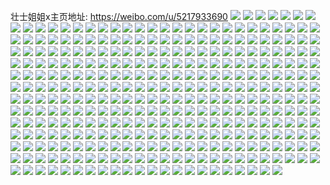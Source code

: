 壮士姐姐x主页地址: https://weibo.com/u/5217933690 
![](https://wx4.sinaimg.cn/mw2000/005H7UUOly1h9clb8px1mj322n33y1kz.jpg) 
![](https://wx4.sinaimg.cn/mw2000/005H7UUOly1h9clbddet8j32c0340b2a.jpg) 
![](https://wx4.sinaimg.cn/mw2000/005H7UUOly1h9clb9douhj328a35skjl.jpg) 
![](https://wx4.sinaimg.cn/mw2000/005H7UUOly1h9clb9ri6oj30zu1hrdw3.jpg) 
![](https://wx4.sinaimg.cn/mw2000/005H7UUOly1h9clbe7ok5j30z31rswrz.jpg) 
![](https://wx4.sinaimg.cn/mw2000/005H7UUOly1h9clb665h5j32c0340x6q.jpg) 
![](https://wx4.sinaimg.cn/mw2000/005H7UUOly1h9clbgcl21j32oh29qb2a.jpg) 
![](https://wx4.sinaimg.cn/mw2000/005H7UUOly1h9clbkrqd5j33402c0npd.jpg) 
![](https://wx4.sinaimg.cn/mw2000/005H7UUOly1h9clbixhf4j32kk1xfb29.jpg) 
![](https://wx4.sinaimg.cn/mw2000/005H7UUOly1h98zh22nybj32wz26qu0y.jpg) 
![](https://wx4.sinaimg.cn/mw2000/005H7UUOly1h98zh3nfnij3251251hdt.jpg) 
![](https://wx4.sinaimg.cn/mw2000/005H7UUOly1h98zh5p4sgj32c0340u0x.jpg) 
![](https://wx4.sinaimg.cn/mw2000/005H7UUOly1h98zh7ml95j328l2zgb2a.jpg) 
![](https://wx4.sinaimg.cn/mw2000/005H7UUOly1h98zh9e2obj32jl1wpe81.jpg) 
![](https://wx4.sinaimg.cn/mw2000/005H7UUOly1h98zhbwvlsj32c0340e83.jpg) 
![](https://wx4.sinaimg.cn/mw2000/005H7UUOly1h98zheme1hj32c0340npf.jpg) 
![](https://wx4.sinaimg.cn/mw2000/005H7UUOly1h95icmiki7j32c03407wi.jpg) 
![](https://wx4.sinaimg.cn/mw2000/005H7UUOly1h93q4b22twj32c0340b29.jpg) 
![](https://wx4.sinaimg.cn/mw2000/005H7UUOly1h93q4dcp10j334022oe81.jpg) 
![](https://wx4.sinaimg.cn/mw2000/005H7UUOly1h93q49158pj32oa37ku0x.jpg) 
![](https://wx4.sinaimg.cn/mw2000/005H7UUOly1h93q463c3sj32sg22zu0x.jpg) 
![](https://wx4.sinaimg.cn/mw2000/005H7UUOly1h91b9brxjlj330t22uhdu.jpg) 
![](https://wx4.sinaimg.cn/mw2000/005H7UUOly1h91b9ds66ej32o1201e81.jpg) 
![](https://wx4.sinaimg.cn/mw2000/005H7UUOly1h91b9i761fj32y6275x6r.jpg) 
![](https://wx4.sinaimg.cn/mw2000/005H7UUOly1h91b9mdzafj32eo37kb2c.jpg) 
![](https://wx4.sinaimg.cn/mw2000/005H7UUOly1h91b9ohgjdj33402c04qr.jpg) 
![](https://wx4.sinaimg.cn/mw2000/005H7UUOly1h8zauizk7nj32702xdnpe.jpg) 
![](https://wx4.sinaimg.cn/mw2000/005H7UUOly1h8zaui4azqj327m2y5hdu.jpg) 
![](https://wx4.sinaimg.cn/mw2000/005H7UUOly1h8zaum0v6yj322f2r8qv6.jpg) 
![](https://wx4.sinaimg.cn/mw2000/005H7UUOly1h8zauqiduij32c03401l0.jpg) 
![](https://wx4.sinaimg.cn/mw2000/005H7UUOly1h8zaus2w0fj31uj2rs7wh.jpg) 
![](https://wx4.sinaimg.cn/mw2000/005H7UUOly1h8zautsgr1j31ly37ku0x.jpg) 
![](https://wx4.sinaimg.cn/mw2000/005H7UUOly1h8zav5u0obj32c0340e84.jpg) 
![](https://wx4.sinaimg.cn/mw2000/005H7UUOly1h8sdu69y1rj31uv2sahdt.jpg) 
![](https://wx4.sinaimg.cn/mw2000/005H7UUOly1h8sdudj9vzj324c2tshdt.jpg) 
![](https://wx4.sinaimg.cn/mw2000/005H7UUOly1h8sdu84p2zj31w32u51ky.jpg) 
![](https://wx4.sinaimg.cn/mw2000/005H7UUOly1h8sducwrf9j32c0340u0x.jpg) 
![](https://wx4.sinaimg.cn/mw2000/005H7UUOly1h8sdu9jcpyj31vp2tjqv5.jpg) 
![](https://wx4.sinaimg.cn/mw2000/005H7UUOly1h8sduavfuvj32c0340hdt.jpg) 
![](https://wx4.sinaimg.cn/mw2000/005H7UUOly1h8sdubzzdcj30zu1m2gzm.jpg) 
![](https://wx4.sinaimg.cn/mw2000/005H7UUOly1h8sducco6sj30yv1ye170.jpg) 
![](https://wx4.sinaimg.cn/mw2000/005H7UUOly1h8sdu4sqjhj31ki36ckjm.jpg) 
![](https://wx4.sinaimg.cn/mw2000/005H7UUOly1h8qsb9n245j30u0190q6z.jpg) 
![](https://wx4.sinaimg.cn/mw2000/005H7UUOly1h8qsba53tdj30u01hgq8o.jpg) 
![](https://wx4.sinaimg.cn/mw2000/005H7UUOly1h8qsbay5cwj30u0190tcp.jpg) 
![](https://wx4.sinaimg.cn/mw2000/005H7UUOly1h8qsb93gutj30u0190tha.jpg) 
![](https://wx4.sinaimg.cn/mw2000/005H7UUOly1h8os6br58bj32cn1kd7wh.jpg) 
![](https://wx4.sinaimg.cn/mw2000/005H7UUOly1h8os61go13j30nw0zuk07.jpg) 
![](https://wx4.sinaimg.cn/mw2000/005H7UUOly1h8os60yvsuj32c0340u0y.jpg) 
![](https://wx4.sinaimg.cn/mw2000/005H7UUOly1h8os6674p4j32c0340b2a.jpg) 
![](https://wx4.sinaimg.cn/mw2000/005H7UUOly1h8os9dg57oj30zu25ob29.jpg) 
![](https://wx4.sinaimg.cn/mw2000/005H7UUOly1h8os64bdapj31aj1xsqv5.jpg) 
![](https://wx4.sinaimg.cn/mw2000/005H7UUOly1h8os69ysd1j32vq25se82.jpg) 
![](https://wx4.sinaimg.cn/mw2000/005H7UUOly1h8os6cie3xj32fs1omkjl.jpg) 
![](https://wx4.sinaimg.cn/mw2000/005H7UUOly1h8os6ec53ij32ta23znpd.jpg) 
![](https://wx4.sinaimg.cn/mw2000/005H7UUOly1h8os635qf7j31sc2dsav0.jpg) 
![](https://wx4.sinaimg.cn/mw2000/005H7UUOly1h8os6f70i5j32a11lfb29.jpg) 
![](https://wx4.sinaimg.cn/mw2000/005H7UUOly1h8k1p37ccmj30zu1r9h1p.jpg) 
![](https://wx4.sinaimg.cn/mw2000/005H7UUOly1h8k1p96nw8j32c0340kjm.jpg) 
![](https://wx4.sinaimg.cn/mw2000/005H7UUOly1h8k1p3ih8mj30yy1alnci.jpg) 
![](https://wx4.sinaimg.cn/mw2000/005H7UUOly1h8k1p2omgwj32903004qq.jpg) 
![](https://wx4.sinaimg.cn/mw2000/005H7UUOly1h8k1pegf87j32c03404qr.jpg) 
![](https://wx4.sinaimg.cn/mw2000/005H7UUOly1h8k1pvj5f3j32482tnhdt.jpg) 
![](https://wx4.sinaimg.cn/mw2000/005H7UUOly1h8k1pitdnnj32ql21ykjm.jpg) 
![](https://wx4.sinaimg.cn/mw2000/005H7UUOly1h8k1pgex73j31sg2kuqv5.jpg) 
![](https://wx4.sinaimg.cn/mw2000/005H7UUOly1h8k1pkpvg6j32d91rx4qp.jpg) 
![](https://wx4.sinaimg.cn/mw2000/005H7UUOly1h8k1pnqlijj31pa1pa1kx.jpg) 
![](https://wx4.sinaimg.cn/mw2000/005H7UUOly1h8k1pt3o65j32dn36ckjp.jpg) 
![](https://wx4.sinaimg.cn/mw2000/005H7UUOly1h8k1pyi0kpj32c03404qr.jpg) 
![](https://wx4.sinaimg.cn/mw2000/005H7UUOly1h8k1q09qu3j30zu0jidmw.jpg) 
![](https://wx4.sinaimg.cn/mw2000/005H7UUOly1h8clhdhhknj30sm1evwpc.jpg) 
![](https://wx4.sinaimg.cn/mw2000/005H7UUOly1h8clhet5u9j30u21hfak7.jpg) 
![](https://wx4.sinaimg.cn/mw2000/005H7UUOly1h8clhc1h2vj30yh1djdoq.jpg) 
![](https://wx4.sinaimg.cn/mw2000/005H7UUOly1h8clhfr6m6j31xv2l57wh.jpg) 
![](https://wx4.sinaimg.cn/mw2000/005H7UUOly1h8clhb88k6j31sa17bx6j.jpg) 
![](https://wx4.sinaimg.cn/mw2000/005H7UUOly1h8clhlzsymj31vx36cx6q.jpg) 
![](https://wx4.sinaimg.cn/mw2000/005H7UUOly1h83zo0mxvrj32c0340u0x.jpg) 
![](https://wx4.sinaimg.cn/mw2000/005H7UUOly1h83zo3u583j32c0340e83.jpg) 
![](https://wx4.sinaimg.cn/mw2000/005H7UUOly1h83zobkci9j32c03401kz.jpg) 
![](https://wx4.sinaimg.cn/mw2000/005H7UUOly1h83zouaddmj32c03401ky.jpg) 
![](https://wx4.sinaimg.cn/mw2000/005H7UUOly1h83zoijmfxj32802yo1kx.jpg) 
![](https://wx4.sinaimg.cn/mw2000/005H7UUOly1h83zoxrhs9j32c0340qv7.jpg) 
![](https://wx4.sinaimg.cn/mw2000/005H7UUOly1h83znxr3ctj31sc2dshdu.jpg) 
![](https://wx4.sinaimg.cn/mw2000/005H7UUOly1h83zolbqsmj32c03401kz.jpg) 
![](https://wx4.sinaimg.cn/mw2000/005H7UUOly1h83zomgfnaj31nr27oe82.jpg) 
![](https://wx4.sinaimg.cn/mw2000/005H7UUOly1h83zohnsqlj32c03401ky.jpg) 
![](https://wx4.sinaimg.cn/mw2000/005H7UUOly1h83zoz3ciaj31hp1zl1kx.jpg) 
![](https://wx4.sinaimg.cn/mw2000/005H7UUOly1h83zo6gw1ej32c0340hdu.jpg) 
![](https://wx4.sinaimg.cn/mw2000/005H7UUOly1h83zor376uj32c0340e84.jpg) 
![](https://wx4.sinaimg.cn/mw2000/005H7UUOly1h83zofjc4dj32c0340x6r.jpg) 
![](https://wx4.sinaimg.cn/mw2000/005H7UUOly1h7vy3jcztgj322o340qv5.jpg) 
![](https://wx4.sinaimg.cn/mw2000/005H7UUOly1h7vy3kzwrsj31sc2dse81.jpg) 
![](https://wx4.sinaimg.cn/mw2000/005H7UUOly1h7vy3q32lkj321t2qfkjl.jpg) 
![](https://wx4.sinaimg.cn/mw2000/005H7UUOly1h7vy3v3m2nj327l27le82.jpg) 
![](https://wx4.sinaimg.cn/mw2000/005H7UUOly1h7vy3vsnd4j31zr1zrhdt.jpg) 
![](https://wx4.sinaimg.cn/mw2000/005H7UUOly1h7vy3oe8ngj32402tcqv6.jpg) 
![](https://wx4.sinaimg.cn/mw2000/005H7UUOly1h7vy3y8b1uj31id29kqv5.jpg) 
![](https://wx4.sinaimg.cn/mw2000/005H7UUOly1h7vy424sajj33402c0qv7.jpg) 
![](https://wx4.sinaimg.cn/mw2000/005H7UUOly1h7vy3x0lbbj32502uoe81.jpg) 
![](https://wx4.sinaimg.cn/mw2000/005H7UUOly1h7svwqgrc2j30u0140gs2.jpg) 
![](https://wx4.sinaimg.cn/mw2000/005H7UUOly1h7svwr0yqjj30u0140qbm.jpg) 
![](https://wx4.sinaimg.cn/mw2000/005H7UUOly1h7svws9m2xj30u00u0tef.jpg) 
![](https://wx4.sinaimg.cn/mw2000/005H7UUOly1h7svwssgvaj30u00u0jyr.jpg) 
![](https://wx4.sinaimg.cn/mw2000/005H7UUOly1h7svwrm9czj30u0140agz.jpg) 
![](https://wx4.sinaimg.cn/mw2000/005H7UUOly1h7svwu01vcj30u0140k0l.jpg) 
![](https://wx4.sinaimg.cn/mw2000/005H7UUOly1h7svwt6pmuj30u00u0n2n.jpg) 
![](https://wx4.sinaimg.cn/mw2000/005H7UUOly1h7mnzaf1ovj30zu1nq17y.jpg) 
![](https://wx4.sinaimg.cn/mw2000/005H7UUOly1h7mnzbxwjfj31kw2dcnpd.jpg) 
![](https://wx4.sinaimg.cn/mw2000/005H7UUOly1h7mnzbbc19j30zu1nq1d9.jpg) 
![](https://wx4.sinaimg.cn/mw2000/005H7UUOly1h7mnze2bxgj31kw2dcnpd.jpg) 
![](https://wx4.sinaimg.cn/mw2000/005H7UUOly1h7mnzcjmkbj318m1uyb27.jpg) 
![](https://wx4.sinaimg.cn/mw2000/005H7UUOly1h7mnzdf7l7j31kx2ddx6p.jpg) 
![](https://wx4.sinaimg.cn/mw2000/005H7UUOly1h7mnzffz9uj31xk2wckjl.jpg) 
![](https://wx4.sinaimg.cn/mw2000/005H7UUOly1h7mnzh8cu2j322n33yu0x.jpg) 
![](https://wx4.sinaimg.cn/mw2000/005H7UUOly1h7mnzk5nozj31su2p8hdv.jpg) 
![](https://wx4.sinaimg.cn/mw2000/005H7UUOly1h7mnzl1e6jj31kw2dcb29.jpg) 
![](https://wx4.sinaimg.cn/mw2000/005H7UUOly1h7mnzlo957j31kx2dde81.jpg) 
![](https://wx4.sinaimg.cn/mw2000/005H7UUOly1h7mnzmfurfj322n33ye81.jpg) 
![](https://wx4.sinaimg.cn/mw2000/005H7UUOly1h7mnzpxwfhj30zu25o7wi.jpg) 
![](https://wx4.sinaimg.cn/mw2000/005H7UUOly1h7kafmk0jnj32142pi7wi.jpg) 
![](https://wx4.sinaimg.cn/mw2000/005H7UUOly1h7kafxgnpzj31l52dqb29.jpg) 
![](https://wx4.sinaimg.cn/mw2000/005H7UUOly1h7kag2whfsj336c36ce83.jpg) 
![](https://wx4.sinaimg.cn/mw2000/005H7UUOly1h7kafxvh78j30y61mxqig.jpg) 
![](https://wx4.sinaimg.cn/mw2000/005H7UUOly1h7kafnipfej326d2whhdt.jpg) 
![](https://wx4.sinaimg.cn/mw2000/005H7UUOly1h7kag46yg2j31yc2ls1ky.jpg) 
![](https://wx4.sinaimg.cn/mw2000/005H7UUOly1h7kafw33gbj316o1kwqqo.jpg) 
![](https://wx4.sinaimg.cn/mw2000/005H7UUOly1h7kag4pq7vj315o2ibqmq.jpg) 
![](https://wx4.sinaimg.cn/mw2000/005H7UUOly1h7kafurceqj336c2dphdw.jpg) 
![](https://wx4.sinaimg.cn/mw2000/005H7UUOly1h7kafvoxxpj315o2etb29.jpg) 
![](https://wx4.sinaimg.cn/mw2000/005H7UUOly1h7kafrpbj7j31vr2ice81.jpg) 
![](https://wx4.sinaimg.cn/mw2000/005H7UUOly1h7kafslkv0j325m2vh7wi.jpg) 
![](https://wx4.sinaimg.cn/mw2000/005H7UUOly1h7kaftbqyxj325o25onpd.jpg) 
![](https://wx4.sinaimg.cn/mw2000/005H7UUOly1h79tx6jjrej30u01400vk.jpg) 
![](https://wx4.sinaimg.cn/mw2000/005H7UUOly1h79tx63nhsj30u0140aia.jpg) 
![](https://wx4.sinaimg.cn/mw2000/005H7UUOly1h79tx6sejjj30u0190q5a.jpg) 
![](https://wx4.sinaimg.cn/mw2000/005H7UUOly1h79tx77xckj30u00u0adt.jpg) 
![](https://wx4.sinaimg.cn/mw2000/005H7UUOly1h79tx7ylulj30u011jdjn.jpg) 
![](https://wx4.sinaimg.cn/mw2000/005H7UUOly1h79tx91wk1j30u01400xk.jpg) 
![](https://wx4.sinaimg.cn/mw2000/005H7UUOly1h79tx8s2n5j30u0140n2i.jpg) 
![](https://wx4.sinaimg.cn/mw2000/005H7UUOly1h79tx9xs6lj31400u0n5r.jpg) 
![](https://wx4.sinaimg.cn/mw2000/005H7UUOly1h79txadpp5j30u01400vv.jpg) 
![](https://wx4.sinaimg.cn/mw2000/005H7UUOly1h78eg3n0k9j30oe10mgsl.jpg) 
![](https://wx4.sinaimg.cn/mw2000/005H7UUOly1h78eg5znmgj30u019045p.jpg) 
![](https://wx4.sinaimg.cn/mw2000/005H7UUOly1h78eg9t0d1j31900u07f2.jpg) 
![](https://wx4.sinaimg.cn/mw2000/005H7UUOly1h78egchdydj31400u0q6k.jpg) 
![](https://wx4.sinaimg.cn/mw2000/005H7UUOly1h78eghknnnj31900u0ak6.jpg) 
![](https://wx4.sinaimg.cn/mw2000/005H7UUOly1h78eg14muoj30u0190qbp.jpg) 
![](https://wx4.sinaimg.cn/mw2000/005H7UUOly1h78egkjst1j31900u047n.jpg) 
![](https://wx4.sinaimg.cn/mw2000/005H7UUOly1h78egnx3huj31900u0ti2.jpg) 
![](https://wx4.sinaimg.cn/mw2000/005H7UUOly1h78egrp6j9j31900u049p.jpg) 
![](https://wx4.sinaimg.cn/mw2000/005H7UUOly1h78egvx0x9j31910u0agm.jpg) 
![](https://wx4.sinaimg.cn/mw2000/005H7UUOly1h78eh0zm75j30u01914ab.jpg) 
![](https://wx4.sinaimg.cn/mw2000/005H7UUOly1h78eh5k4ogj31900u0dl2.jpg) 
![](https://wx4.sinaimg.cn/mw2000/005H7UUOly1h6xqszqnpuj30u014141i.jpg) 
![](https://wx4.sinaimg.cn/mw2000/005H7UUOly1h6xqw59isaj30u0149n0j.jpg) 
![](https://wx4.sinaimg.cn/mw2000/005H7UUOly1h6xqt06oloj30u014rtc8.jpg) 
![](https://wx4.sinaimg.cn/mw2000/005H7UUOly1h6xqszy37ej30u01400u2.jpg) 
![](https://wx4.sinaimg.cn/mw2000/005H7UUOly1h6xqt27yluj30u0140acx.jpg) 
![](https://wx4.sinaimg.cn/mw2000/005H7UUOly1h6xquj0bnaj30u0140an1.jpg) 
![](https://wx4.sinaimg.cn/mw2000/005H7UUOly1h6xqt1s3clj30u0141wj1.jpg) 
![](https://wx4.sinaimg.cn/mw2000/005H7UUOly1h6xqt0i83bj31400u0wnz.jpg) 
![](https://wx4.sinaimg.cn/mw2000/005H7UUOly1h6w0lo00lzj30tu13ldid.jpg) 
![](https://wx4.sinaimg.cn/mw2000/005H7UUOly1h6w0la9gqgj32c034lb2b.jpg) 
![](https://wx4.sinaimg.cn/mw2000/005H7UUOly1h6w0lvl9abj32c0359b29.jpg) 
![](https://wx4.sinaimg.cn/mw2000/005H7UUOly1h6w0l4j90wj31l72dsb2a.jpg) 
![](https://wx4.sinaimg.cn/mw2000/005H7UUOly1h6w0lfrez8j32c0340k2u.jpg) 
![](https://wx4.sinaimg.cn/mw2000/005H7UUOly1h6w0lj5fxjj31gx27dnpd.jpg) 
![](https://wx4.sinaimg.cn/mw2000/005H7UUOly1h6w0ln2fl1j328y2zyx6p.jpg) 
![](https://wx4.sinaimg.cn/mw2000/005H7UUOly1h6w0bj789tj31400u0dm7.jpg) 
![](https://wx4.sinaimg.cn/mw2000/005H7UUOly1h6w0bjxbwmj30u014011d.jpg) 
![](https://wx4.sinaimg.cn/mw2000/005H7UUOly1h6w0bjk7saj30u0140q9l.jpg) 
![](https://wx4.sinaimg.cn/mw2000/005H7UUOly1h6w0blw4g8j30np0zkjvd.jpg) 
![](https://wx4.sinaimg.cn/mw2000/005H7UUOly1h6w0bpeq7bj30nh1057as.jpg) 
![](https://wx4.sinaimg.cn/mw2000/005H7UUOly1h6w0bn6n61j30u01907ea.jpg) 
![](https://wx4.sinaimg.cn/mw2000/005H7UUOly1h6w0bocppjj31400u0417.jpg) 
![](https://wx4.sinaimg.cn/mw2000/005H7UUOly1h6w0bm5m3jj30u0140djs.jpg) 
![](https://wx4.sinaimg.cn/mw2000/005H7UUOly1h6w0bnkz96j30u0140gro.jpg) 
![](https://wx4.sinaimg.cn/mw2000/005H7UUOly1h6w0bnukx0j30u0140wk2.jpg) 
![](https://wx4.sinaimg.cn/mw2000/005H7UUOly1h6w0bo5rzoj30u0140qa5.jpg) 
![](https://wx4.sinaimg.cn/mw2000/005H7UUOly1h6w0boya9tj30u0140jvu.jpg) 
![](https://wx4.sinaimg.cn/mw2000/005H7UUOly1h6w0bllcv1j31400u045c.jpg) 
![](https://wx4.sinaimg.cn/mw2000/005H7UUOly1h6w0bip634j30u014010k.jpg) 
![](https://wx4.sinaimg.cn/mw2000/005H7UUOly1h6tk7piangj30u014bn8f.jpg) 
![](https://wx4.sinaimg.cn/mw2000/005H7UUOly1h6tk7q7kmsj30u019t14v.jpg) 
![](https://wx4.sinaimg.cn/mw2000/005H7UUOly1h6tk7puh3fj30u0140n0s.jpg) 
![](https://wx4.sinaimg.cn/mw2000/005H7UUOly1h6tk7qwavcj30u0140wnm.jpg) 
![](https://wx4.sinaimg.cn/mw2000/005H7UUOly1h6tk7r8ks8j30u0190142.jpg) 
![](https://wx4.sinaimg.cn/mw2000/005H7UUOly1h6tk7p5nt5j30u0191gqr.jpg) 
![](https://wx4.sinaimg.cn/mw2000/005H7UUOly1h6tk7ro729j30u0140dpw.jpg) 
![](https://wx4.sinaimg.cn/mw2000/005H7UUOly1h6tk7rxubsj30u0140tfo.jpg) 
![](https://wx4.sinaimg.cn/mw2000/005H7UUOly1h6tk7scwvlj30u0141480.jpg) 
![](https://wx4.sinaimg.cn/mw2000/005H7UUOly1h6tk7qkda8j30u0140thn.jpg) 
![](https://wx4.sinaimg.cn/mw2000/005H7UUOly1h6tk7sov00j30u011izo7.jpg) 
![](https://wx4.sinaimg.cn/mw2000/005H7UUOly1h6tk7sytbij30u0140qce.jpg) 
![](https://wx4.sinaimg.cn/mw2000/005H7UUOly1h6tk7tbrmwj30u014076g.jpg) 
![](https://wx4.sinaimg.cn/mw2000/005H7UUOly1h6m5j2hui7j30u014040p.jpg) 
![](https://wx4.sinaimg.cn/mw2000/005H7UUOly1h6m5j2yg22j30u0140dja.jpg) 
![](https://wx4.sinaimg.cn/mw2000/005H7UUOly1h6m5j3d67nj30u0140q63.jpg) 
![](https://wx4.sinaimg.cn/mw2000/005H7UUOly1h6m5j3v5edj30u0141dno.jpg) 
![](https://wx4.sinaimg.cn/mw2000/005H7UUOly1h6m5j4hr9kj30u01417cg.jpg) 
![](https://wx4.sinaimg.cn/mw2000/005H7UUOly1h6m5j1kno0j30u01400x0.jpg) 
![](https://wx4.sinaimg.cn/mw2000/005H7UUOly1h6m5j4y9f4j30u0140goq.jpg) 
![](https://wx4.sinaimg.cn/mw2000/005H7UUOly1h6m5j5jqf3j30u014049c.jpg) 
![](https://wx4.sinaimg.cn/mw2000/005H7UUOly1h6m5j5ztnwj30u0140dim.jpg) 
![](https://wx4.sinaimg.cn/mw2000/005H7UUOly1h6m5j6gtidj30u0191aft.jpg) 
![](https://wx4.sinaimg.cn/mw2000/005H7UUOly1h6m5j85g8wj30u0140dl3.jpg) 
![](https://wx4.sinaimg.cn/mw2000/005H7UUOly1h6m5j7tniyj30u0140dj5.jpg) 
![](https://wx4.sinaimg.cn/mw2000/005H7UUOly1h6m5j8l22oj30u0140dl2.jpg) 
![](https://wx4.sinaimg.cn/mw2000/005H7UUOly1h6m5j8wd6dj30u0149n2p.jpg) 
![](https://wx4.sinaimg.cn/mw2000/005H7UUOly1h6m5j99c1cj30zk0npwhp.jpg) 
![](https://wx4.sinaimg.cn/mw2000/005H7UUOly1h6m5j9n3eqj30n014wwgf.jpg) 
![](https://wx4.sinaimg.cn/mw2000/005H7UUOly1h6m5j9yzx2j30u01900tn.jpg) 
![](https://wx4.sinaimg.cn/mw2000/005H7UUOly1h6m5jafkosj30u0140tg5.jpg) 
![](https://wx4.sinaimg.cn/mw2000/005H7UUOly1h5a21278l9j31400u048k.jpg) 
![](https://wx4.sinaimg.cn/mw2000/005H7UUOly1h5a212w31pj31400u048k.jpg) 
![](https://wx4.sinaimg.cn/mw2000/005H7UUOly1h5a215xt1lj30u0140dqj.jpg) 
![](https://wx4.sinaimg.cn/mw2000/005H7UUOly1h5a216vvhkj30u0140tiu.jpg) 
![](https://wx4.sinaimg.cn/mw2000/005H7UUOly1h5a21798hlj31410u0wng.jpg) 
![](https://wx4.sinaimg.cn/mw2000/005H7UUOly1h5a210y9faj31900u0gv0.jpg) 
![](https://wx4.sinaimg.cn/mw2000/005H7UUOly1h5a217p7lgj30u0141480.jpg) 
![](https://wx4.sinaimg.cn/mw2000/005H7UUOly1h5a2184x33j31400u047q.jpg) 
![](https://wx4.sinaimg.cn/mw2000/005H7UUOly1h5a218ezwzj31870oudjj.jpg) 
![](https://wx4.sinaimg.cn/mw2000/005H7UUOly1h5a1wtgirjj30u0190gp5.jpg) 
![](https://wx4.sinaimg.cn/mw2000/005H7UUOly1h5a1wtzbpfj30u01a87b5.jpg) 
![](https://wx4.sinaimg.cn/mw2000/005H7UUOly1h5a1wzd3u3j31900u0gst.jpg) 
![](https://wx4.sinaimg.cn/mw2000/005H7UUOly1h5a1wvl0o1j30mv12ngp5.jpg) 
![](https://wx4.sinaimg.cn/mw2000/005H7UUOly1h5a1wv4zvnj30n011f42e.jpg) 
![](https://wx4.sinaimg.cn/mw2000/005H7UUOly1h5a1wwd6u5j30jn0tgmzh.jpg) 
![](https://wx4.sinaimg.cn/mw2000/005H7UUOly1h5a1wvywsyj30l60y1ad2.jpg) 
![](https://wx4.sinaimg.cn/mw2000/005H7UUOly1h5a1wunh3rj31900u07a3.jpg) 
![](https://wx4.sinaimg.cn/mw2000/005H7UUOly1h5a1wwqfhsj31910u0n1k.jpg) 
![](https://wx4.sinaimg.cn/mw2000/005H7UUOly1h5a1wyu5rej30lu0vdtc7.jpg) 
![](https://wx4.sinaimg.cn/mw2000/005H7UUOly1h534jql6zmj30u01407bf.jpg) 
![](https://wx4.sinaimg.cn/mw2000/005H7UUOly1h534jr2v5lj30u0140n47.jpg) 
![](https://wx4.sinaimg.cn/mw2000/005H7UUOly1h534jrd6oij30u01407ag.jpg) 
![](https://wx4.sinaimg.cn/mw2000/005H7UUOly1h534jrmwzbj30np0zk43g.jpg) 
![](https://wx4.sinaimg.cn/mw2000/005H7UUOly1h534jtdk4oj30n00yigsa.jpg) 
![](https://wx4.sinaimg.cn/mw2000/005H7UUOly1h534jtxr3jj31400u048b.jpg) 
![](https://wx4.sinaimg.cn/mw2000/005H7UUOly1h534jsojeyj30mm0xydkd.jpg) 
![](https://wx4.sinaimg.cn/mw2000/005H7UUOly1h534jt2p00j30n30ynaer.jpg) 
![](https://wx4.sinaimg.cn/mw2000/005H7UUOly1h534jwgg64j30u0140wli.jpg) 
![](https://wx4.sinaimg.cn/mw2000/005H7UUOly1h534js3fl0j30np0zkjw2.jpg) 
![](https://wx4.sinaimg.cn/mw2000/005H7UUOly1h534jvusbpj30u0140tjg.jpg) 
![](https://wx4.sinaimg.cn/mw2000/005H7UUOly1h534juyhgvj30u0140aij.jpg) 
![](https://wx4.sinaimg.cn/mw2000/005H7UUOly1h534jvbthnj30u014047w.jpg) 
![](https://wx4.sinaimg.cn/mw2000/005H7UUOly1h534jw5pzjj30u0140k07.jpg) 
![](https://wx4.sinaimg.cn/mw2000/005H7UUOly1h4yfptu2a2j30u0140jz8.jpg) 
![](https://wx4.sinaimg.cn/mw2000/005H7UUOly1h4yfpw6irsj30u02i5wuf.jpg) 
![](https://wx4.sinaimg.cn/mw2000/005H7UUOly1h4yfpyo24sj30u014048t.jpg) 
![](https://wx4.sinaimg.cn/mw2000/005H7UUOly1h4pwcxlnrej30u01hen5f.jpg) 
![](https://wx4.sinaimg.cn/mw2000/005H7UUOly1h4pwcyix4nj30u0140k4r.jpg) 
![](https://wx4.sinaimg.cn/mw2000/005H7UUOly1h4pwd5or85j30u012ytdc.jpg) 
![](https://wx4.sinaimg.cn/mw2000/005H7UUOly1h4pwd69hqnj30u0140dn3.jpg) 
![](https://wx4.sinaimg.cn/mw2000/005H7UUOly1h4pwcysj6zj30u01o07d0.jpg) 
![](https://wx4.sinaimg.cn/mw2000/005H7UUOly1h4pwcwv1baj31400u0q7n.jpg) 
![](https://wx4.sinaimg.cn/mw2000/005H7UUOly1h4pwcz51xij31400u0agx.jpg) 
![](https://wx4.sinaimg.cn/mw2000/005H7UUOly1h4pwczidizj31u80u0wlz.jpg) 
![](https://wx4.sinaimg.cn/mw2000/005H7UUOly1h4pwd0hp7dj31400u010k.jpg) 
![](https://wx4.sinaimg.cn/mw2000/005H7UUOly1h4pwdywwerj30my14iwgx.jpg) 
![](https://wx4.sinaimg.cn/mw2000/005H7UUOly1h4pwdygo34j30n014w768.jpg) 
![](https://wx4.sinaimg.cn/mw2000/005H7UUOly1h4pihf8u1uj30u02pinib.jpg) 
![](https://wx4.sinaimg.cn/mw2000/005H7UUOly1h4pihe5elcj31400u012i.jpg) 
![](https://wx4.sinaimg.cn/mw2000/005H7UUOly1h4pihgpcdnj31400u0dor.jpg) 
![](https://wx4.sinaimg.cn/mw2000/005H7UUOly1h4pihhee5hj30u01qj7iu.jpg) 
![](https://wx4.sinaimg.cn/mw2000/005H7UUOly1h4pihes4pcj30u01407d5.jpg) 
![](https://wx4.sinaimg.cn/mw2000/005H7UUOly1h4pihjgovkj30u0191gxe.jpg) 
![](https://wx4.sinaimg.cn/mw2000/005H7UUOly1h4pihg4ixfj31hc0u0ws6.jpg) 
![](https://wx4.sinaimg.cn/mw2000/005H7UUOly1h4pik6iebxj31400u0k17.jpg) 
![](https://wx4.sinaimg.cn/mw2000/005H7UUOly1h4k3jdx1wkj32c03401ky.jpg) 
![](https://wx4.sinaimg.cn/mw2000/005H7UUOly1h4k3jeq4smj32c0340e4c.jpg) 
![](https://wx4.sinaimg.cn/mw2000/005H7UUOly1h4k3jbkyurj30qo0zktd0.jpg) 
![](https://wx4.sinaimg.cn/mw2000/005H7UUOly1h4k3jcdb1nj33402c0x6p.jpg) 
![](https://wx4.sinaimg.cn/mw2000/005H7UUOly1h4ftr1t74nj30n00yiq6b.jpg) 
![](https://wx4.sinaimg.cn/mw2000/005H7UUOly1h4ftr1iqarj30ls0wotbq.jpg) 
![](https://wx4.sinaimg.cn/mw2000/005H7UUOly1h4ftr23l4jj30is0s6ju1.jpg) 
![](https://wx4.sinaimg.cn/mw2000/005H7UUOly1h4ftr0mlx8j30u01o14dx.jpg) 
![](https://wx4.sinaimg.cn/mw2000/005H7UUOly1h4ftr2qhy8j30u03nt1kx.jpg) 
![](https://wx4.sinaimg.cn/mw2000/005H7UUOly1h4ftr36e2qj30u01407cd.jpg) 
![](https://wx4.sinaimg.cn/mw2000/005H7UUOly1h4ftr3qhkmj30d90jwq4l.jpg) 
![](https://wx4.sinaimg.cn/mw2000/005H7UUOly1h4ftr3y4auj30u00u0jvm.jpg) 
![](https://wx4.sinaimg.cn/mw2000/005H7UUOly1h4ftr48mdpj30u0140n4w.jpg) 
![](https://wx4.sinaimg.cn/mw2000/005H7UUOly1h4ftr4r5pgj30u0190n6e.jpg) 
![](https://wx4.sinaimg.cn/mw2000/005H7UUOly1h4ftr54c9xj30u0191dl9.jpg) 
![](https://wx4.sinaimg.cn/mw2000/005H7UUOly1h4ftr5gp1vj30u01qj4a1.jpg) 
![](https://wx4.sinaimg.cn/mw2000/005H7UUOly1h4ftr5sk8vj30no0zjwj0.jpg) 
![](https://wx4.sinaimg.cn/mw2000/005H7UUOly1h4ftr64el4j30u01kwna0.jpg) 
![](https://wx4.sinaimg.cn/mw2000/005H7UUOly1h4ftr6e3h7j30u00u0q91.jpg) 
![](https://wx4.sinaimg.cn/mw2000/005H7UUOly1h498o63v0uj30u0140dnq.jpg) 
![](https://wx4.sinaimg.cn/mw2000/005H7UUOly1h498o6ednnj31400u0dld.jpg) 
![](https://wx4.sinaimg.cn/mw2000/005H7UUOly1h498o6nn1fj30n0159n1d.jpg) 
![](https://wx4.sinaimg.cn/mw2000/005H7UUOly1h498oa05j9j30mx14r42l.jpg) 
![](https://wx4.sinaimg.cn/mw2000/005H7UUOly1h498oamyltj30l411jgpr.jpg) 
![](https://wx4.sinaimg.cn/mw2000/005H7UUOly1h498ob2upcj30n014wtcx.jpg) 
![](https://wx4.sinaimg.cn/mw2000/005H7UUOly1h498oblrmwj30u0140468.jpg) 
![](https://wx4.sinaimg.cn/mw2000/005H7UUOly1h498oc1nwqj30u0190443.jpg) 
![](https://wx4.sinaimg.cn/mw2000/005H7UUOly1h498ocr7daj30u0140q7f.jpg) 
![](https://wx4.sinaimg.cn/mw2000/005H7UUOly1h498oczh68j30u0140wkd.jpg) 
![](https://wx4.sinaimg.cn/mw2000/005H7UUOly1h498odtg6ij30u0141k0x.jpg) 
![](https://wx4.sinaimg.cn/mw2000/005H7UUOly1h498oe6orqj30u01kvws9.jpg) 
![](https://wx4.sinaimg.cn/mw2000/005H7UUOly1h498qygasfj30u0140k06.jpg) 
![](https://wx4.sinaimg.cn/mw2000/005H7UUOly1h43d3boqd9j30u01900x8.jpg) 
![](https://wx4.sinaimg.cn/mw2000/005H7UUOly1h43d3cbnp8j30u0190n38.jpg) 
![](https://wx4.sinaimg.cn/mw2000/005H7UUOly1h43d3bbsx3j30u01kxnbb.jpg) 
![](https://wx4.sinaimg.cn/mw2000/005H7UUOly1h43d3b1b2lj30u0140wmi.jpg) 
![](https://wx4.sinaimg.cn/mw2000/005H7UUOly1h43d3cmyprj31900u0drj.jpg) 
![](https://wx4.sinaimg.cn/mw2000/005H7UUOly1h43d3d1flxj30u01kwan4.jpg) 
![](https://wx4.sinaimg.cn/mw2000/005H7UUOly1h43d3ecmt0j30u0140qa2.jpg) 
![](https://wx4.sinaimg.cn/mw2000/005H7UUOly1h43d3e4snej30np0zk40g.jpg) 
![](https://wx4.sinaimg.cn/mw2000/005H7UUOly1h43d3eks9nj30u0140tfm.jpg) 
![](https://wx4.sinaimg.cn/mw2000/005H7UUOly1h43d3foitxj30u0140n49.jpg) 
![](https://wx4.sinaimg.cn/mw2000/005H7UUOly1h43d3ajqbmj30u0140qcx.jpg) 
![](https://wx4.sinaimg.cn/mw2000/005H7UUOly1h43d3g2almj30u013zqak.jpg) 
![](https://wx4.sinaimg.cn/mw2000/005H7UUOly1h43d3gbt7jj30u0140k06.jpg) 
![](https://wx4.sinaimg.cn/mw2000/005H7UUOly1h43d3gpcdtj30u0140k12.jpg) 
![](https://wx4.sinaimg.cn/mw2000/005H7UUOly1h43d3h95ljj30sw35stx6.jpg) 
![](https://wx4.sinaimg.cn/mw2000/005H7UUOly1h3vyj8jgfwj315o3a3e82.jpg) 
![](https://wx4.sinaimg.cn/mw2000/005H7UUOly1h3vyjazuoxj315o3h0npd.jpg) 
![](https://wx4.sinaimg.cn/mw2000/005H7UUOly1h3vyjdxkdpj30xc3pdhdt.jpg) 
![](https://wx4.sinaimg.cn/mw2000/005H7UUOly1h3vyj9ol31j315o2ls4qp.jpg) 
![](https://wx4.sinaimg.cn/mw2000/005H7UUOly1h3vyjcjweoj30xc2s0b29.jpg) 
![](https://wx4.sinaimg.cn/mw2000/005H7UUOly1h3vyjbs4v8j30xc2gxkcf.jpg) 
![](https://wx4.sinaimg.cn/mw2000/005H7UUOly1h3vyjht537j315o3367wh.jpg) 
![](https://wx4.sinaimg.cn/mw2000/005H7UUOly1h3vyjiz1vej315o3a2hdt.jpg) 
![](https://wx4.sinaimg.cn/mw2000/005H7UUOly1h3vyjkhrs7j30xc2usu0x.jpg) 
![](https://wx4.sinaimg.cn/mw2000/005H7UUOly1h3vyjlckngj325v2vte81.jpg) 
![](https://wx4.sinaimg.cn/mw2000/005H7UUOly1h3vyjlzzilj31eu2494p7.jpg) 
![](https://wx4.sinaimg.cn/mw2000/005H7UUOly1h3vyjn68jcj327e2xwqv5.jpg) 
![](https://wx4.sinaimg.cn/mw2000/005H7UUOly1h3vyj5wbrvj30uk6xlhdv.jpg) 
![](https://wx4.sinaimg.cn/mw2000/005H7UUOly1h3vyjnrzwkj31ec11qqgp.jpg) 
